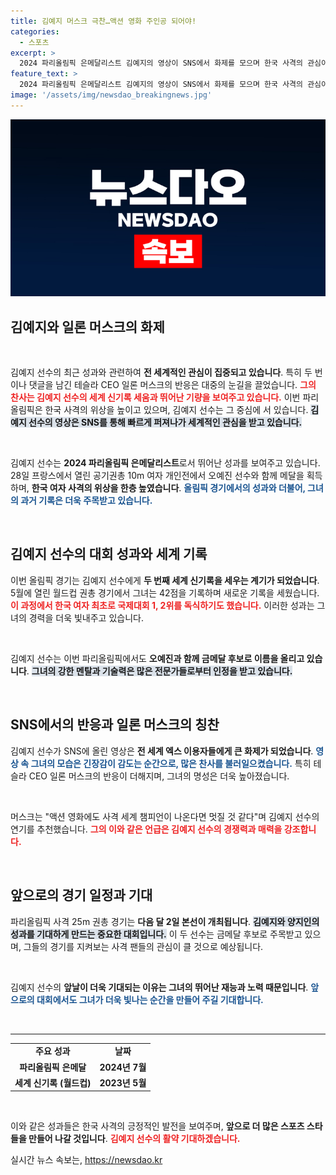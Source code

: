```yaml
---
title: 김예지 머스크 극찬…액션 영화 주인공 되어야!
categories:
  - 스포츠
excerpt: >
  2024 파리올림픽 은메달리스트 김예지의 영상이 SNS에서 화제를 모으며 한국 사격의 관심이 급증하고 있다. 일론 머스크마저 그의 능력을 극찬하며 액션 영화 캐스팅을 제안했다!
feature_text: >
  2024 파리올림픽 은메달리스트 김예지의 영상이 SNS에서 화제를 모으며 한국 사격의 관심이 급증하고 있다. 일론 머스크마저 그의 능력을 극찬하며 액션 영화 캐스팅을 제안했다!
image: '/assets/img/newsdao_breakingnews.jpg'
---
```


<p><img src="/assets/img/newsdao_breakingnews.jpg" alt="ontimetimes 속보" /></p>

<h2 data-ke-size="size26">김예지와 일론 머스크의 화제</h2>

<p data-ke-size="size16">&nbsp;</p>

<p>김예지 선수의 최근 성과와 관련하여 <strong>전 세계적인 관심이 집중되고 있습니다</strong>. 특히 두 번이나 댓글을 남긴 테슬라 CEO 일론 머스크의 반응은 대중의 눈길을 끌었습니다. <b><span style="color: #ee2323;">그의 찬사는 김예지 선수의 세계 신기록 세움과 뛰어난 기량을 보여주고 있습니다.</span></b> 이번 파리올림픽은 한국 사격의 위상을 높이고 있으며, 김예지 선수는 그 중심에 서 있습니다. <b><span style="background-color: #21538527;">김예지 선수의 영상은 SNS를 통해 빠르게 퍼져나가 세계적인 관심을 받고 있습니다.</span></b></p>

<p data-ke-size="size16">&nbsp;</p>

<p>김예지 선수는 <strong>2024 파리올림픽 은메달리스트</strong>로서 뛰어난 성과를 보여주고 있습니다. 28일 프랑스에서 열린 공기권총 10m 여자 개인전에서 오예진 선수와 함께 메달을 획득하며, <strong>한국 여자 사격의 위상을 한층 높였습니다</strong>. <b><span style="color: #1a5490;">올림픽 경기에서의 성과와 더불어, 그녀의 과거 기록은 더욱 주목받고 있습니다.</span></b> </p>

<p data-ke-size="size16">&nbsp;</p>

<h2 data-ke-size="size26">김예지 선수의 대회 성과와 세계 기록</h2>

<p>이번 올림픽 경기는 김예지 선수에게 <strong>두 번째 세계 신기록을 세우는 계기가 되었습니다</strong>. 5월에 열린 월드컵 권총 경기에서 그녀는 42점을 기록하며 새로운 기록을 세웠습니다. <b><span style="color: #ee2323;">이 과정에서 한국 여자 최초로 국제대회 1, 2위를 독식하기도 했습니다.</span></b> 이러한 성과는 그녀의 경력을 더욱 빛내주고 있습니다. </p>

<p data-ke-size="size16">&nbsp;</p>

<p>김예지 선수는 이번 파리올림픽에서도 <strong>오예진과 함께 금메달 후보로 이름을 올리고 있습니다</strong>. <b><span style="background-color: #21538527;">그녀의 강한 멘탈과 기술력은 많은 전문가들로부터 인정을 받고 있습니다.</span></b> </p>

<p data-ke-size="size16">&nbsp;</p>

<h2 data-ke-size="size26">SNS에서의 반응과 일론 머스크의 칭찬</h2>

<p>김예지 선수가 SNS에 올린 영상은 <strong>전 세계 엑스 이용자들에게 큰 화제가 되었습니다</strong>. <b><span style="color: #1a5490;">영상 속 그녀의 모습은 긴장감이 감도는 순간으로, 많은 찬사를 불러일으켰습니다.</span></b> 특히 테슬라 CEO 일론 머스크의 반응이 더해지며, 그녀의 명성은 더욱 높아졌습니다. </p>

<p data-ke-size="size16">&nbsp;</p>

<p>머스크는 "액션 영화에도 사격 세계 챔피언이 나온다면 멋질 것 같다"며 김예지 선수의 연기를 추천했습니다. <b><span style="color: #ee2323;">그의 이와 같은 언급은 김예지 선수의 경쟁력과 매력을 강조합니다.</span></b> </p>

<p data-ke-size="size16">&nbsp;</p>

<h2 data-ke-size="size26">앞으로의 경기 일정과 기대</h2>

<p>파리올림픽 사격 25m 권총 경기는 <strong>다음 달 2일 본선이 개최됩니다</strong>. <b><span style="background-color: #21538527;">김예지와 양지인의 성과를 기대하게 만드는 중요한 대회입니다.</span></b> 이 두 선수는 금메달 후보로 주목받고 있으며, 그들의 경기를 지켜보는 사격 팬들의 관심이 클 것으로 예상됩니다.</p>

<p data-ke-size="size16">&nbsp;</p>

<p>김예지 선수의 <strong>앞날이 더욱 기대되는 이유는 그녀의 뛰어난 재능과 노력 때문입니다</strong>. <b><span style="color: #1a5490;">앞으로의 대회에서도 그녀가 더욱 빛나는 순간을 만들어 주길 기대합니다.</span></b> </p>

<p data-ke-size="size16">&nbsp;</p>

<hr>

<table style="width: 100%;">
    <tr>
        <td style="text-align: center; height: 17px;"><b>주요 성과</b></td>
        <td style="text-align: center; height: 17px;"><b>날짜</b></td>
    </tr>
    <tr>
        <td style="text-align: center; height: 17px;"><b>파리올림픽 은메달</b></td>
        <td style="text-align: center; height: 17px;"><b>2024년 7월</b></td>
    </tr>
    <tr>
        <td style="text-align: center; height: 17px;"><b>세계 신기록 (월드컵)</b></td>
        <td style="text-align: center; height: 17px;"><b>2023년 5월</b></td>
    </tr>
</table>

<p data-ke-size="size16">&nbsp;</p> 

<p>이와 같은 성과들은 한국 사격의 긍정적인 발전을 보여주며, <strong>앞으로 더 많은 스포츠 스타들을 만들어 나갈 것입니다</strong>. <b><span style="color: #ee2323;">김예지 선수의 활약 기대하겠습니다.</span></b> </p>
실시간 뉴스 속보는, <a href="https://newsdao.kr" rel="dofollow">https://newsdao.kr</a>


